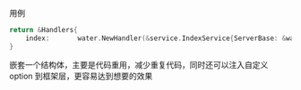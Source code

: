 用例
```go
return &Handlers{
	index:       water.NewHandler(&service.IndexService{ServerBase: &water.ServerBase{}}, option),
}
```
嵌套一个结构体，主要是代码重用，减少重复代码，同时还可以注入自定义 option 到框架层，更容易达到想要的效果